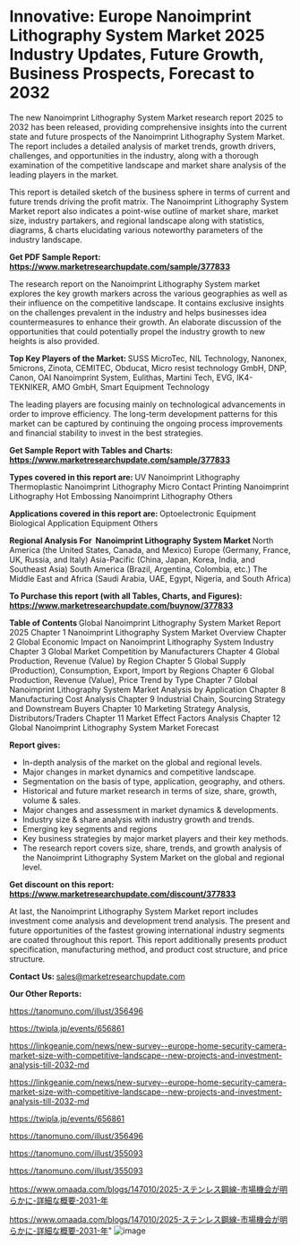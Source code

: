 # Innovative: Europe Nanoimprint Lithography System Market 2025 Industry Updates, Future Growth, Business Prospects, Forecast to 2032

The new Nanoimprint Lithography System Market research report 2025 to 2032 has been released, providing comprehensive insights into the current state and future prospects of the Nanoimprint Lithography System Market. The report includes a detailed analysis of market trends, growth drivers, challenges, and opportunities in the industry, along with a thorough examination of the competitive landscape and market share analysis of the leading players in the market.

This report is detailed sketch of the business sphere in terms of current and future trends driving the profit matrix. The Nanoimprint Lithography System Market report also indicates a point-wise outline of market share, market size, industry partakers, and regional landscape along with statistics, diagrams, &amp; charts elucidating various noteworthy parameters of the industry landscape.

<strong><b>Get PDF Sample Report: <a href=https://www.marketresearchupdate.com/sample/377833>https://www.marketresearchupdate.com/sample/377833</a></b></strong>

The research report on the Nanoimprint Lithography System market explores the key growth markers across the various geographies as well as their influence on the competitive landscape. It contains exclusive insights on the challenges prevalent in the industry and helps businesses idea countermeasures to enhance their growth. An elaborate discussion of the opportunities that could potentially propel the industry growth to new heights is also provided.

<strong><b>Top Key Players of the Market:
</b></strong>SUSS MicroTec, NIL Technology, Nanonex, 5microns, Zinota, CEMITEC, Obducat, Micro resist technology GmbH, DNP, Canon, OAI Nanoimprint System, Eulithas, Martini Tech, EVG, IK4-TEKNIKER, AMO GmbH, Smart Equipment Technology<strong><b>
</b></strong>

The leading players are focusing mainly on technological advancements in order to improve efficiency. The long-term development patterns for this market can be captured by continuing the ongoing process improvements and financial stability to invest in the best strategies.

<strong><b>Get Sample Report with Tables and Charts: <a href=https://www.marketresearchupdate.com/sample/377833>https://www.marketresearchupdate.com/sample/377833</a></b></strong>

<strong><b>Types covered in this report are:
</b></strong>UV Nanoimprint Lithography
Thermoplastic Nanoimprint Lithography
Micro Contact Printing Nanoimprint Lithography
Hot Embossing Nanoimprint Lithography
Others<strong><b>
</b></strong>

<strong><b>Applications covered in this report are:
</b></strong>Optoelectronic Equipment
Biological Application Equipment
Others<strong><b>
</b></strong>

<strong><b>Regional Analysis For  Nanoimprint Lithography System Market</b></strong><strong><b>
</b></strong>North America (the United States, Canada, and Mexico)
Europe (Germany, France, UK, Russia, and Italy)
Asia-Pacific (China, Japan, Korea, India, and Southeast Asia)
South America (Brazil, Argentina, Colombia, etc.)
The Middle East and Africa (Saudi Arabia, UAE, Egypt, Nigeria, and South Africa)

<strong><b>To Purchase this report (with all Tables, Charts, and Figures): <a href=https://www.marketresearchupdate.com/buynow/377833>https://www.marketresearchupdate.com/buynow/377833</a></b></strong>

<strong><b>Table of Contents</b></strong><strong><b>
</b></strong>Global Nanoimprint Lithography System Market Report 2025
Chapter 1 Nanoimprint Lithography System Market Overview
Chapter 2 Global Economic Impact on Nanoimprint Lithography System Industry
Chapter 3 Global Market Competition by Manufacturers
Chapter 4 Global Production, Revenue (Value) by Region
Chapter 5 Global Supply (Production), Consumption, Export, Import by Regions
Chapter 6 Global Production, Revenue (Value), Price Trend by Type
Chapter 7 Global Nanoimprint Lithography System Market Analysis by Application
Chapter 8 Manufacturing Cost Analysis
Chapter 9 Industrial Chain, Sourcing Strategy and Downstream Buyers
Chapter 10 Marketing Strategy Analysis, Distributors/Traders
Chapter 11 Market Effect Factors Analysis
Chapter 12 Global Nanoimprint Lithography System Market Forecast

<strong><b>Report gives:</b></strong>

- In-depth analysis of the market on the global and regional levels.
- Major changes in market dynamics and competitive landscape.
- Segmentation on the basis of type, application, geography, and others.
- Historical and future market research in terms of size, share, growth, volume &amp; sales.
- Major changes and assessment in market dynamics &amp; developments.
- Industry size &amp; share analysis with industry growth and trends.
- Emerging key segments and regions
- Key business strategies by major market players and their key methods.
- The research report covers size, share, trends, and growth analysis of the Nanoimprint Lithography System Market on the global and regional level.

<strong><b>Get discount on this report: <a href=https://www.marketresearchupdate.com/discount/377833>https://www.marketresearchupdate.com/discount/377833</a></b></strong>

At last, the Nanoimprint Lithography System Market report includes investment come analysis and development trend analysis. The present and future opportunities of the fastest growing international industry segments are coated throughout this report. This report additionally presents product specification, manufacturing method, and product cost structure, and price structure.

<strong><b>Contact Us:
</b></strong>sales@marketresearchupdate.com

<strong>Our Other Reports:</strong>

<a href=https://tanomuno.com/illust/356496>https://tanomuno.com/illust/356496</a>

<a href=https://twipla.jp/events/656861>https://twipla.jp/events/656861</a>

<a href=https://linkgeanie.com/news/new-survey--europe-home-security-camera-market-size-with-competitive-landscape--new-projects-and-investment-analysis-till-2032-md>https://linkgeanie.com/news/new-survey--europe-home-security-camera-market-size-with-competitive-landscape--new-projects-and-investment-analysis-till-2032-md</a>

<a href=https://linkgeanie.com/news/new-survey--europe-home-security-camera-market-size-with-competitive-landscape--new-projects-and-investment-analysis-till-2032-md>https://linkgeanie.com/news/new-survey--europe-home-security-camera-market-size-with-competitive-landscape--new-projects-and-investment-analysis-till-2032-md</a>

<a href=https://twipla.jp/events/656861>https://twipla.jp/events/656861</a>

<a href=https://tanomuno.com/illust/356496>https://tanomuno.com/illust/356496</a>

<a href=https://tanomuno.com/illust/355093>https://tanomuno.com/illust/355093</a>

<a href=https://tanomuno.com/illust/355093>https://tanomuno.com/illust/355093</a>

<a href=https://www.omaada.com/blogs/147010/2025-ステンレス鋼線-市場機会が明らかに-詳細な概要-2031-年>https://www.omaada.com/blogs/147010/2025-ステンレス鋼線-市場機会が明らかに-詳細な概要-2031-年</a>

<a href=https://www.omaada.com/blogs/147010/2025-ステンレス鋼線-市場機会が明らかに-詳細な概要-2031-年>https://www.omaada.com/blogs/147010/2025-ステンレス鋼線-市場機会が明らかに-詳細な概要-2031-年</a>"
![image](https://github.com/user-attachments/assets/ad6bf5d1-181d-4b73-9466-d82d0107ffbb)
